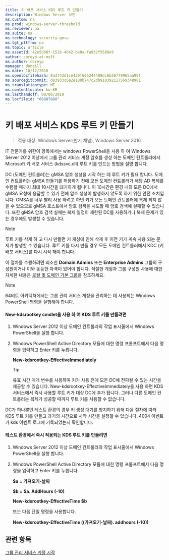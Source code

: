 ```yaml
---
title: 키 배포 서비스 KDS 루트 키 만들기
description: Windows Server 보안
ms.custom: na
ms.prod: windows-server-threshold
ms.reviewer: na
ms.suite: na
ms.technology: security-gmsa
ms.tgt_pltfrm: na
ms.topic: article
ms.assetid: 42e5db8f-1516-4d42-be0a-fa932f5588e9
author: coreyp-at-msft
ms.author: coreyp
manager: dongill
ms.date: 10/12/2016
ms.openlocfilehash: 8a3743d1ce430f605244408dc6b26779965aa99f
ms.sourcegitcommit: d83933c6a2e180b747c2db910392117569348901
ms.translationtype: MT
ms.contentlocale: ko-KR
ms.lasthandoff: 08/06/2019
ms.locfileid: "68807880"
---
```

# <a name="create-the-key-distribution-services-kds-root-key"></a>키 배포 서비스 KDS 루트 키 만들기

>적용 대상: Windows Server(반기 채널), Windows Server 2016

IT 전문가를 위한이 항목에서는 windows PowerShell을 사용 하 여 Windows Server 2012 이상에서 그룹 관리 서비스 계정 암호를 생성 하는 도메인 컨트롤러에서 Microsoft 키 배포 서비스 (kdssvc.dll) 루트 키를 만드는 방법을 설명 합니다.

DC (도메인 컨트롤러)는 gMSA 암호 생성을 시작 하는 데 루트 키가 필요 합니다. 도메인 컨트롤러는 gMSA 만들기를 허용하기 전에 모든 도메인 컨트롤러가 해당 AD 복제를 수렴할 때까지 최대 10시간을 대기하게 됩니다. 이 10시간은 환경 내의 모든 DC에서 gMSA 요청에 응답할 수 있기 전에 암호 생성이 발생하지 않도록 하기 위한 안전 조치입니다.  GMSA를 너무 빨리 사용 하려고 하면 키가 모든 도메인 컨트롤러에 복제 되지 않을 수 있으므로 gMSA 호스트에서 암호 검색을 시도할 때 암호 검색에 실패할 수 있습니다. 또한 gMSA 암호 검색 실패는 복제 일정이 제한된 DC를 사용하거나 복제 문제가 있는 경우에도 발생할 수 있습니다.

> [!NOTE]
> 루트 키를 삭제 하 고 다시 만들면 키 캐싱에 인해 삭제 후 이전 키가 계속 사용 되는 문제가 발생할 수 있습니다. 루트 키를 다시 만들 경우 모든 도메인 컨트롤러에서 KDC (키 배포 서비스)를 다시 시작 해야 합니다.

이 절차를 수행하려면 최소한 **Domain Admins** 또는 **Enterprise Admins** 그룹의 구성원이거나 이와 동등한 자격이 있어야 합니다. 적절한 계정과 그룹 구성원 사용에 대한 자세한 내용은 [로컬 및 도메인 기본 그룹](https://technet.microsoft.com/library/dd728026(WS.10).aspx)을 참조하세요.

> [!NOTE]
> 64비트 아키텍처에서는 그룹 관리 서비스 계정을 관리하는 데 사용되는 Windows PowerShell 명령을 실행해야 합니다.

#### <a name="to-create-the-kds-root-key-using-the-add-kdsrootkey-cmdlet"></a>New-kdsrootkey cmdlet을 사용 하 여 KDS 루트 키를 만들려면

1.  Windows Server 2012 이상 도메인 컨트롤러의 작업 표시줄에서 Windows PowerShell을 실행 합니다.

2.  Windows PowerShell Active Directory 모듈에 대한 명령 프롬프트에서 다음 명령을 입력하고 Enter 키를 누릅니다.

    **New-kdsrootkey-EffectiveImmediately**

    > [!TIP]
    > 유효 시간 매개 변수를 사용하여 키가 사용 전에 모든 DC에 전파될 수 있는 시간을 제공할 수 있습니다. New-kdsrootkey-EffectiveImmediately을 사용 하면 KDS 서비스에서 즉시 사용할 루트 키가 대상 DC에 추가 됩니다. 그러나 다른 도메인 컨트롤러는 복제가 성공할 때까지 루트 키를 사용할 수 없습니다.

DC가 하나뿐인 테스트 환경의 경우 키 생성 대기를 방지하기 위해 다음 절차에 따라 KDS 루트 키를 만들고 과거의 시간으로 시작 시간을 설정할 수 있습니다. 4004 이벤트가 kds 이벤트 로그에 기록되었는지 확인합니다.

#### <a name="to-create-the-kds-root-key-in-a-test-environment-for-immediate-effectiveness"></a>테스트 환경에서 즉시 적용되는 KDS 루트 키를 만들려면

1.  Windows Server 2012 이상 도메인 컨트롤러의 작업 표시줄에서 Windows PowerShell을 실행 합니다.

2.  Windows PowerShell Active Directory 모듈에 대한 명령 프롬프트에서 다음 명령을 입력하고 Enter 키를 누릅니다.

    **$a = 가져오기-날짜**

    **$b = $a. AddHours (-10)**

    **New-kdsrootkey-EffectiveTime $b**

    또는 다음 단일 명령을 사용합니다.

    **New-kdsrootkey-EffectiveTime ((가져오기-날짜). addhours (-10))**

## <a name="see-also"></a>관련 항목
[그룹 관리 서비스 계정 시작](getting-started-with-group-managed-service-accounts.md)


